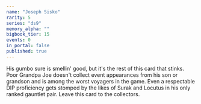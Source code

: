 ```yaml
---
name: "Joseph Sisko"
rarity: 5
series: "ds9"
memory_alpha: ""
bigbook_tier: 15
events: 0
in_portal: false
published: true
---
```


His gumbo sure is smellin' good, but it's the rest of this card that stinks. Poor Grandpa Joe doesn't collect event appearances from his son or grandson and is among the worst voyagers in the game. Even a respectable DIP proficiency gets stomped by the likes of Surak and Locutus in his only ranked gauntlet pair. Leave this card to the collectors.
